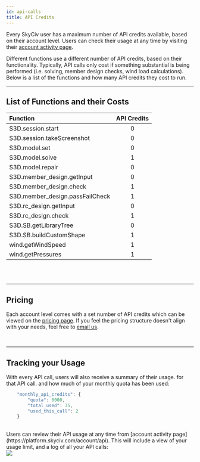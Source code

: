 ```yaml
---
id: api-calls
title: API Credits
---
```


Every SkyCiv user has a maximum number of API credits available, based on their account level. Users can check their usage at any time by visiting their [account activity page](https://platform.skyciv.com/account/api).

Different functions use a different number of API credits, based on their functionality. Typically, API calls only cost if something substantial is being performed (i.e. solving, member design checks, wind load calculations). Below is a list of the functions and how many API credits they cost to run.
<br/>

----
## List of Functions and their Costs

| Function  |     API Credits    |
| :------------- |:-----------: |
| S3D.session.start |  0 |
| S3D.session.takeScreenshot |  0 |
| S3D.model.set |  0 |
| S3D.model.solve |  1 |
| S3D.model.repair |  0 |
| S3D.member_design.getInput |  0 |
| S3D.member_design.check |  1 |
| S3D.member_design.passFailCheck |  1 |
| S3D.rc_design.getInput |  0 |
| S3D.rc_design.check |  1 |
| S3D.SB.getLibraryTree |  0 |
| S3D.SB.buildCustomShape |  1 |
| wind.getWindSpeed |  1 |
| wind.getPressures |  1 |


<br/><br/>

----
## Pricing

Each account level comes with a set number of API credits which can be viewed on the [pricing page](https://skyciv.com/checkout/). If you feel the pricing structure doesn't align with your needs, feel free to <a href="mailto:support@skyciv.com">email us</a>.

<br/>

----
## Tracking your Usage

With every API call, users will also receive a summary of their usage. for that API call. and how much of your monthly quota has been used:

```js
	"monthly_api_credits": {
		"quota": 6000,
		"total_used": 35,
		"used_this_call": 2
	}
```

<br/>
Users can review their API usage at any time from [account activity page](https://platform.skyciv.com/account/api). This will include a view of your usage limit, and a log of all your API calls:

<br/>
<img src="/api/v3/img/images/api-usage-skyciv-platform.png" style={{width: '70%'}}/>

